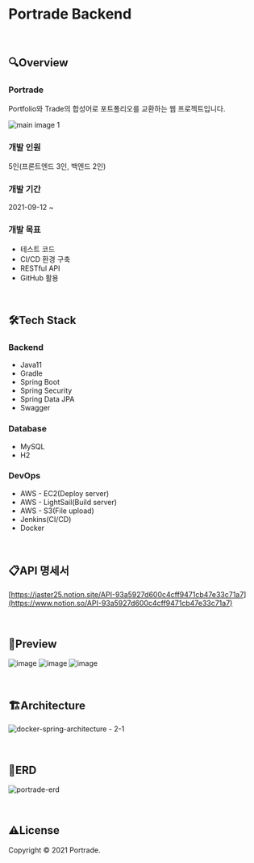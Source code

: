 # Portrade Backend

<br>

## 🔍Overview

### Portrade

Portfolio와 Trade의 합성어로 포트폴리오를 교환하는 웹 프로젝트입니다.

![main image 1](https://user-images.githubusercontent.com/52854045/143671142-d44c9482-a49b-423c-bdd9-6558ac6b531b.png)

### 개발 인원
5인(프론트엔드 3인, 백엔드 2인)

### 개발 기간
2021-09-12 ~

### 개발 목표
- 테스트 코드
- CI/CD 환경 구축
- RESTful API
- GitHub 활용

<br>

## 🛠️Tech Stack

### Backend
- Java11
- Gradle
- Spring Boot
- Spring Security
- Spring Data JPA
- Swagger

### Database
- MySQL
- H2

### DevOps
- AWS - EC2(Deploy server)
- AWS - LightSail(Build server)
- AWS - S3(File upload)
- Jenkins(CI/CD)
- Docker

<br>


## 📋API 명세서
[https://jaster25.notion.site/API-93a5927d600c4cff9471cb47e33c71a7](https://www.notion.so/API-93a5927d600c4cff9471cb47e33c71a7)

<br>

## 📸Preview
![image](https://user-images.githubusercontent.com/52854045/143671249-ae7ed657-fe09-4cab-a1ec-62522e910889.png)
![image](https://user-images.githubusercontent.com/52854045/143671283-a3c688e0-c0a0-4fc2-8746-5f542c9d55dc.png)
![image](https://user-images.githubusercontent.com/52854045/143671271-adc5c168-7d08-4c75-a995-4b90c8bb07ec.png)

<br>

## 🏗️**Architecture**
![docker-spring-architecture - 2-1](https://user-images.githubusercontent.com/52854045/145848821-2835885d-967a-4502-8515-d5016a62ddac.png)

<br>

## 💼ERD
![portrade-erd](https://user-images.githubusercontent.com/52854045/143671165-4fa47266-b233-4a08-9997-912c3be89cc3.png)

<br>

## ⚠️License
Copyright © 2021 Portrade.